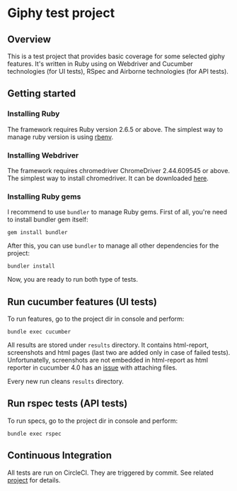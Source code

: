 # Giphy test project

## Overview

This is a test project that provides basic coverage for some selected giphy features. It's written in Ruby using on Webdriver and Cucumber technologies (for UI tests), RSpec and Airborne technologies (for API tests).

## Getting started

### Installing Ruby
The framework requires Ruby version 2.6.5 or above. The simplest way to manage ruby version is using [rbenv](https://github.com/rbenv/rbenv).

### Installing Webdriver
The framework requires chromedriver ChromeDriver 2.44.609545 or above. The simplest way to install chromedriver. It can be downloaded [here](https://chromedriver.chromium.org/downloads).

### Installing Ruby gems
I recommend to use `bundler` to manage Ruby gems. First of all, you're need to install bundler gem itself:

```
gem install bundler
```
After this, you can use `bundler` to manage all other dependencies for the project:
```
bundler install
```

Now, you are ready to run both type of tests.

## Run cucumber features (UI tests)

To run features, go to the project dir in console and perform:
```
bundle exec cucumber
```

All results are stored under `results` directory. It contains html-report, screenshots and html pages (last two are added only in case of failed tests). Unfortunatelly, screenshots are not embedded in html-report as html reporter in cucumber 4.0 has an [issue](https://github.com/cucumber/cucumber-ruby/issues/1443) with attaching files.

Every new run cleans `results` directory.

## Run rspec tests (API tests)

To run specs, go to the project dir in console and perform:
```
bundle exec rspec
```

## Continuous Integration

All tests are run on CircleCI. They are triggered by commit. See related [project](https://app.circleci.com/pipelines/github/nonkor/giphy/28/workflows/6e3a481b-ce71-4bb7-a566-0ae99b666ebf) for details.
